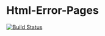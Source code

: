 # Html-Error-Pages

[![Build Status](https://cd.ev.kilic.dev/api/badges/cenk1cenk2/html-error-pages/status.svg)](https://cd.ev.kilic.dev/cenk1cenk2/html-error-pages)
